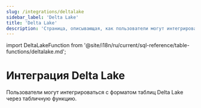 ```yaml
---
slug: /integrations/deltalake
sidebar_label: 'Delta Lake'
title: 'Delta Lake'
description: 'Страница, описывающая, как пользователи могут интегрироваться с форматом таблиц Delta Lake через табличную функцию.'
---
```


import DeltaLakeFunction from '@site/i18n/ru/current/sql-reference/table-functions/deltalake.md';


# Интеграция Delta Lake

Пользователи могут интегрироваться с форматом таблиц Delta Lake через табличную функцию. 

<DeltaLakeFunction/>
